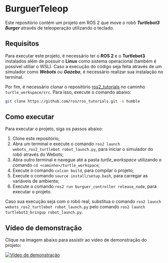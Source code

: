 # BurguerTeleop

Este repositório contém um projeto em ROS 2 que move o robô _**Turtlebot3 Burger**_ através de teleoperação utilizando o teclado.

## Requisitos

Para executar este projeto, é necessário ter o **ROS 2** e o **Turtlebot3** instalados além de possuir o **Linux** como sistema operacional (também é possível utiliar o WSL). Caso a execução do código seja feita através de um simulador como _**Webots**_ ou _**Gazebo**_, é necessário realizar sua instalação no terminal. <br>

Por fim, é necessário clonar o repositório [ros2_tutorials](https://github.com/ros/ros_tutorials.git) no caminho `turtle_workspace/src`. Para isso, execute o comando abaixo:

```bash
git clone https://github.com/ros/ros_tutorials.git -b humble 
```

## Como executar

Para executar o projeto, siga os passos abaixo:

1. Clone este repositório;
2. Abra um terminal e execute o comando `ros2 launch webots_ros2_turtlebot robot_launch.py`, para iniciar o simulador do robô através do Webots;
3. Abra outro terminal e navegue até a pasta _turtle_workspace_ utilizando o comando `cd <caminho>/turtle_workspace`;
4. Execute o comando `colcon build`, para compilar o projeto;
5. Execute o comando `source install/setup.bash`, para carregar as variáveis de ambiente;
6. Execute o comando `ros2 run burguer_controller release_node`, para executar o projeto.

Caso sua execução seja com o robô real, substitua o comando `ros2 launch webots_ros2_turtlebot robot_launch.py` pelo comando `ros2 launch turtlebot3_bringup robot_launch.py`.

## Vídeo de demonstração

Clique na imagem abaixo para assistir ao vídeo de demonstração do projeto:

[![Vídeo de demonstração](https://arminlab.com/wp-content/uploads/2022/09/icons8-youtube-play-button-2048-300x300.png)](https://youtu.be/1zHxBFF3PhI)
